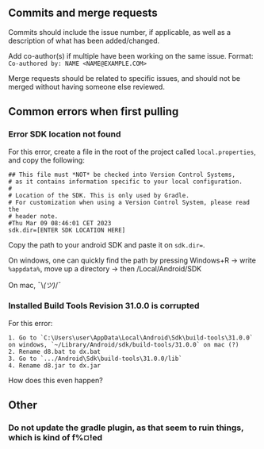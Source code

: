 ## Commits and merge requests
Commits should include the issue number, if applicable, as well as a description of what has been added/changed.

Add co-author(s) if multiple have been working on the same issue. Format: `Co-authored by: NAME <NAME@EXAMPLE.COM>`

Merge requests should be related to specific issues, and should not be merged without having someone else reviewed.

## Common errors when first pulling

### Error SDK location not found

For this error, create a file in the root of the project called `local.properties`, and copy the following:

```
## This file must *NOT* be checked into Version Control Systems,
# as it contains information specific to your local configuration.
#
# Location of the SDK. This is only used by Gradle.
# For customization when using a Version Control System, please read the
# header note.
#Thu Mar 09 08:46:01 CET 2023
sdk.dir=[ENTER SDK LOCATION HERE]
```

Copy the path to your android SDK and paste it on `sdk.dir=`.

On windows, one can quickly find the path by pressing Windows+R -> write `%appdata%`, move up a directory -> then /Local/Android/SDK

On mac, ¯\\_(ツ)_/¯

### Installed Build Tools Revision 31.0.0 is corrupted
For this error: 

    1. Go to `C:\Users\user\AppData\Local\Android\Sdk\build-tools\31.0.0` on windows, `~/Library/Android/sdk/build-tools/31.0.0` on mac (?)
    2. Rename d8.bat to dx.bat
    3. Go to `.../Android\Sdk\build-tools\31.0.0/lib`
    4. Rename d8.jar to dx.jar
How does this even happen?

## Other

### Do not update the gradle plugin, as that seem to ruin things, which is kind of f%¤!ed
